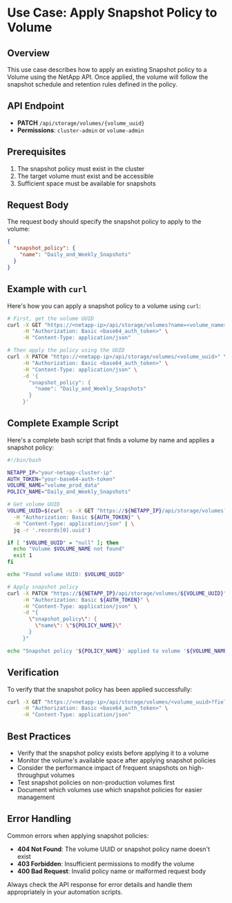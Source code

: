 # Use Case: Apply Snapshot Policy to Volume

## Overview

This use case describes how to apply an existing Snapshot policy to a Volume using the NetApp API. Once applied, the volume will follow the snapshot schedule and retention rules defined in the policy.

## API Endpoint

- **PATCH** `/api/storage/volumes/{volume_uuid}`
- **Permissions**: `cluster-admin` or `volume-admin`

## Prerequisites

1. The snapshot policy must exist in the cluster
2. The target volume must exist and be accessible
3. Sufficient space must be available for snapshots

## Request Body

The request body should specify the snapshot policy to apply to the volume:

```json
{
  "snapshot_policy": {
    "name": "Daily_and_Weekly_Snapshots"
  }
}
```

## Example with `curl`

Here's how you can apply a snapshot policy to a volume using `curl`:

```bash
# First, get the volume UUID
curl -X GET "https://<netapp-ip>/api/storage/volumes?name=<volume_name>" \
     -H "Authorization: Basic <base64_auth_token>" \
     -H "Content-Type: application/json"

# Then apply the policy using the UUID
curl -X PATCH "https://<netapp-ip>/api/storage/volumes/<volume_uuid>" \
     -H "Authorization: Basic <base64_auth_token>" \
     -H "Content-Type: application/json" \
     -d '{
       "snapshot_policy": {
         "name": "Daily_and_Weekly_Snapshots"
       }
     }'
```

## Complete Example Script

Here's a complete bash script that finds a volume by name and applies a snapshot policy:

```bash
#!/bin/bash

NETAPP_IP="your-netapp-cluster-ip"
AUTH_TOKEN="your-base64-auth-token"
VOLUME_NAME="volume_prod_data"
POLICY_NAME="Daily_and_Weekly_Snapshots"

# Get volume UUID
VOLUME_UUID=$(curl -s -X GET "https://${NETAPP_IP}/api/storage/volumes?name=${VOLUME_NAME}" \
  -H "Authorization: Basic ${AUTH_TOKEN}" \
  -H "Content-Type: application/json" | \
  jq -r '.records[0].uuid')

if [ "$VOLUME_UUID" = "null" ]; then
  echo "Volume $VOLUME_NAME not found"
  exit 1
fi

echo "Found volume UUID: $VOLUME_UUID"

# Apply snapshot policy
curl -X PATCH "https://${NETAPP_IP}/api/storage/volumes/${VOLUME_UUID}" \
     -H "Authorization: Basic ${AUTH_TOKEN}" \
     -H "Content-Type: application/json" \
     -d "{
       \"snapshot_policy\": {
         \"name\": \"${POLICY_NAME}\"
       }
     }"

echo "Snapshot policy '${POLICY_NAME}' applied to volume '${VOLUME_NAME}'"
```

## Verification

To verify that the snapshot policy has been applied successfully:

```bash
curl -X GET "https://<netapp-ip>/api/storage/volumes/<volume_uuid>?fields=snapshot_policy" \
     -H "Authorization: Basic <base64_auth_token>" \
     -H "Content-Type: application/json"
```

## Best Practices

- Verify that the snapshot policy exists before applying it to a volume
- Monitor the volume's available space after applying snapshot policies
- Consider the performance impact of frequent snapshots on high-throughput volumes
- Test snapshot policies on non-production volumes first
- Document which volumes use which snapshot policies for easier management

## Error Handling

Common errors when applying snapshot policies:

- **404 Not Found**: The volume UUID or snapshot policy name doesn't exist
- **403 Forbidden**: Insufficient permissions to modify the volume
- **400 Bad Request**: Invalid policy name or malformed request body

Always check the API response for error details and handle them appropriately in your automation scripts.

